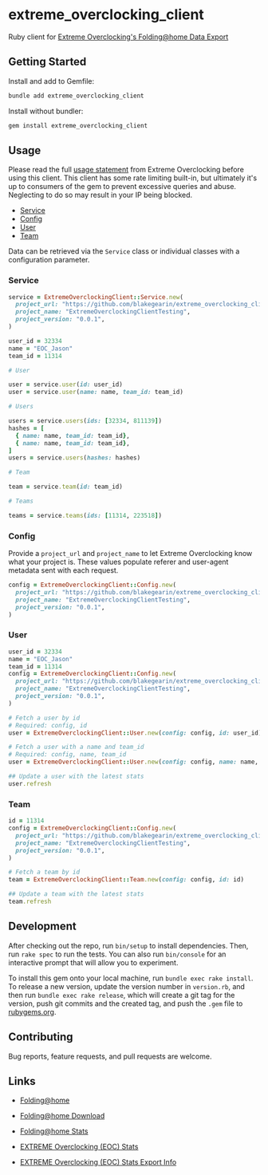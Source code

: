 # extreme_overclocking_client

Ruby client for [Extreme Overclocking's Folding@home Data Export](https://folding.extremeoverclocking.com/?nav=XML)

## Getting Started

Install and add to Gemfile:

```bash
bundle add extreme_overclocking_client
```

Install without bundler:

```bash
gem install extreme_overclocking_client
```

## Usage

Please read the full [usage statement](https://folding.extremeoverclocking.com/?nav=XML) from Extreme Overclocking before using this client. This client has some rate limiting built-in, but ultimately it's up to consumers of the gem to prevent excessive queries and abuse. Neglecting to do so may result in your IP being blocked.

- [Service](#service)
- [Config](#config)
- [User](#user)
- [Team](#team)

Data can be retrieved via the `Service` class or individual classes with a configuration parameter.

### Service

```ruby
service = ExtremeOverclockingClient::Service.new(
  project_url: "https://github.com/blakegearin/extreme_overclocking_client",
  project_name: "ExtremeOverclockingClientTesting",
  project_version: "0.0.1",
)

user_id = 32334
name = "EOC_Jason"
team_id = 11314

# User

user = service.user(id: user_id)
user = service.user(name: name, team_id: team_id)

# Users

users = service.users(ids: [32334, 811139])
hashes = [
  { name: name, team_id: team_id},
  { name: name, team_id: team_id},
]
users = service.users(hashes: hashes)

# Team

team = service.team(id: team_id)

# Teams

teams = service.teams(ids: [11314, 223518])
```

### Config

Provide a `project_url` and `project_name` to let Extreme Overclocking know what your project is. These values populate referer and user-agent metadata sent with each request.

```ruby
config = ExtremeOverclockingClient::Config.new(
  project_url: "https://github.com/blakegearin/extreme_overclocking_client",
  project_name: "ExtremeOverclockingClientTesting",
  project_version: "0.0.1",
)
```

### User

```ruby
user_id = 32334
name = "EOC_Jason"
team_id = 11314
config = ExtremeOverclockingClient::Config.new(
  project_url: "https://github.com/blakegearin/extreme_overclocking_client",
  project_name: "ExtremeOverclockingClientTesting",
  project_version: "0.0.1",
)

# Fetch a user by id
# Required: config, id
user = ExtremeOverclockingClient::User.new(config: config, id: user_id)

# Fetch a user with a name and team_id
# Required: config, name, team_id
user = ExtremeOverclockingClient::User.new(config: config, name: name, team_id: team_id)

## Update a user with the latest stats
user.refresh
```

### Team

```ruby
id = 11314
config = ExtremeOverclockingClient::Config.new(
  project_url: "https://github.com/blakegearin/extreme_overclocking_client",
  project_name: "ExtremeOverclockingClientTesting",
  project_version: "0.0.1",
)

# Fetch a team by id
team = ExtremeOverclockingClient::Team.new(config: config, id: id)

## Update a team with the latest stats
team.refresh
```

## Development

After checking out the repo, run `bin/setup` to install dependencies. Then, run `rake spec` to run the tests. You can also run `bin/console` for an interactive prompt that will allow you to experiment.

To install this gem onto your local machine, run `bundle exec rake install`. To release a new version, update the version number in `version.rb`, and then run `bundle exec rake release`, which will create a git tag for the version, push git commits and the created tag, and push the `.gem` file to [rubygems.org](https://rubygems.org).

## Contributing

Bug reports, feature requests, and pull requests are welcome.

## Links

- [Folding@home](https://foldingathome.org)

- [Folding@home Download](https://foldingathome.org/start-folding)

- [Folding@home Stats](https://stats.foldingathome.org)

- [EXTREME Overclocking (EOC) Stats](https://folding.extremeoverclocking.com/aggregate_summary.php)

- [EXTREME Overclocking (EOC) Stats Export Info](https://folding.extremeoverclocking.com/?nav=XML)
